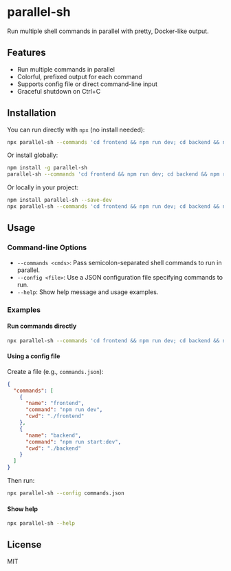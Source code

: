 # parallel-sh

Run multiple shell commands in parallel with pretty, Docker-like output.

## Features
- Run multiple commands in parallel
- Colorful, prefixed output for each command
- Supports config file or direct command-line input
- Graceful shutdown on Ctrl+C

## Installation

You can run directly with `npx` (no install needed):

```sh
npx parallel-sh --commands 'cd frontend && npm run dev; cd backend && npm run dev'
```

Or install globally:

```sh
npm install -g parallel-sh
parallel-sh --commands 'cd frontend && npm run dev; cd backend && npm run dev'
```

Or locally in your project:

```sh
npm install parallel-sh --save-dev
npx parallel-sh --commands 'cd frontend && npm run dev; cd backend && npm run dev'
```

## Usage

### Command-line Options

- `--commands <cmds>`: Pass semicolon-separated shell commands to run in parallel.
- `--config <file>`: Use a JSON configuration file specifying commands to run.
- `--help`: Show help message and usage examples.

### Examples

#### Run commands directly

```sh
npx parallel-sh --commands 'cd frontend && npm run dev; cd backend && npm run start:dev'
```

#### Using a config file

Create a file (e.g., `commands.json`):

```json
{
  "commands": [
    {
      "name": "frontend",
      "command": "npm run dev",
      "cwd": "./frontend"
    },
    {
      "name": "backend",
      "command": "npm run start:dev",
      "cwd": "./backend"
    }
  ]
}
```

Then run:

```sh
npx parallel-sh --config commands.json
```

#### Show help

```sh
npx parallel-sh --help
```

## License

MIT
